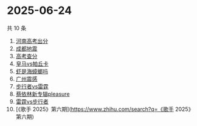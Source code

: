 # 2025-06-24

共 10 条

<!-- BEGIN -->
<!-- 最后更新时间 Tue Jun 24 2025 16:16:48 GMT+0800 (China Standard Time) -->

1. [河南高考出分](https://www.zhihu.com/search?q=河南高考出分)
1. [成都地震](https://www.zhihu.com/search?q=成都地震)
1. [高考查分](https://www.zhihu.com/search?q=高考查分)
1. [皇马vs帕丘卡](https://www.zhihu.com/search?q=皇马vs帕丘卡)
1. [虾是海蟑螂吗](https://www.zhihu.com/search?q=虾是海蟑螂吗)
1. [广州震感](https://www.zhihu.com/search?q=广州震感)
1. [步行者vs雷霆](https://www.zhihu.com/search?q=步行者vs雷霆)
1. [蔡依林新专辑pleasure](https://www.zhihu.com/search?q=蔡依林新专辑pleasure)
1. [雷霆vs步行者](https://www.zhihu.com/search?q=雷霆vs步行者)
1. [《歌手 2025》第六期](https://www.zhihu.com/search?q=《歌手 2025》第六期)

<!-- END -->
